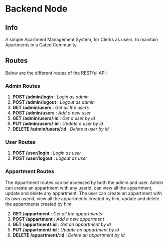 # Backend Node

## Info

A simple Apartment Management System, for Clerks as users, to maintain Apartments
in a Gated Community. 

## Routes

Below are the different routes of the RESTful API:

### Admin Routes

1. **POST /admin/login** : _Login as admin_
2. **POST /admin/logout** : _Logout as admin_
3. **GET /admin/users** : _Get all the users_
4. **POST /admin/users** : _Add a new user_
5. **GET /admin/users/:id** : _Get a user by id_
6. **PUT /admin/users/:id** : _Update a user by id_
7. **DELETE /admin/users/:id** : _Delete a user by id_

### User Routes

1. **POST /user/login** : _Login as user_
2. **POST /user/logout** : _Logout as user_

### Appartment Routes

The Appartment routes can be accessed by both the admin and user.
Admin can create an appartment with any userid, can view all the appartment, update and delete any appartment.
The user can create an appartment with its own userid, view all the appartments created by him, update and delete the appartments created by him.

2. **GET /appartment** : _Get all the appartments_
3. **POST /appartment** : _Add a new appartment_
4. **GET /appartment/:id** : _Get an appartment by id_
5. **PUT /appartment/:id** : _Update an appartment by id_
6. **DELETE /appartment/:id** : _Delete an appartment by id_

